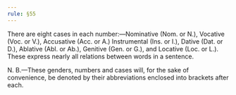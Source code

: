 ```yaml
---
rule: §55
---
```


There are eight cases in each number:—Nominative (Nom. or N.), Vocative (Voc. or V.), Accusative (Acc. or A.) Instrumental (Ins. or I.), Dative (Dat. or D.), Ablative (Abl. or Ab.), Genitive (Gen. or G.), and Locative (Loc. or L.). These express nearly all relations between words in a sentence.

N. B.—These genders, numbers and cases will, for the sake of convenience, be denoted by their abbreviations enclosed into brackets after each.